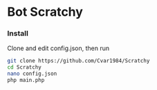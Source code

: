 # Bot Scratchy
### Install
Clone and edit config.json, then run
```sh
git clone https://github.com/Cvar1984/Scratchy
cd Scratchy
nano config.json
php main.php
```
